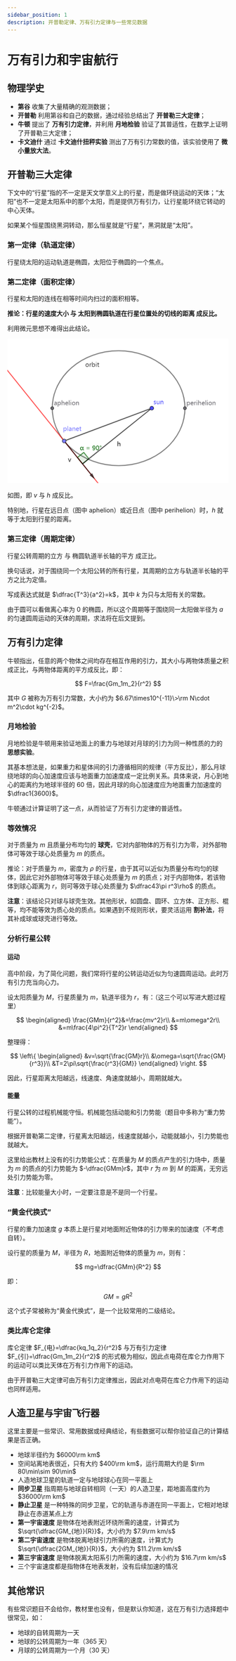 ```yaml
---
sidebar_position: 1
description: 开普勒定律、万有引力定律与一些常见数据
---
```


# 万有引力和宇宙航行

## 物理学史

- **第谷** 收集了大量精确的观测数据；
- **开普勒** 利用第谷和自己的数据，通过经验总结出了 **开普勒三大定律**；
- **牛顿** 提出了 **万有引力定律**，并利用 **月地检验** 验证了其普适性，在数学上证明了开普勒三大定律；
- **卡文迪什** 通过 **卡文迪什扭秤实验** 测出了万有引力常数的值，该实验使用了 **微小量放大法**。

## 开普勒三大定律

下文中的“行星”指的不一定是天文学意义上的行星，而是做环绕运动的天体；“太阳”也不一定是太阳系中的那个太阳，而是提供万有引力，让行星能环绕它转动的中心天体。

如果某个恒星围绕黑洞转动，那么恒星就是“行星”，黑洞就是“太阳”。

### 第一定律（轨道定律）

行星绕太阳的运动轨道是椭圆，太阳位于椭圆的一个焦点。

### 第二定律（面积定律）

行星和太阳的连线在相等时间内扫过的面积相等。

**推论：行星的速度大小 与 太阳到椭圆轨道在行星位置处的切线的距离 成反比。**

利用微元思想不难得出此结论。

![](./assets/gravitation/开普勒第二定律.png)

如图，即 $v$ 与 $h$ 成反比。

特别地，行星在远日点（图中 aphelion）或近日点（图中 perihelion）时，$h$ 就等于太阳到行星的距离。

### 第三定律（周期定律）

行星公转周期的立方 与 椭圆轨道半长轴的平方 成正比。

换句话说，对于围绕同一个太阳公转的所有行星，其周期的立方与轨道半长轴的平方之比为定值。

写成表达式就是 $\dfrac{T^3}{a^2}=k$，其中 $k$ 为只与太阳有关的常数。

由于圆可以看做离心率为 $0$ 的椭圆，所以这个周期等于围绕同一太阳做半径为 $a$ 的匀速圆周运动的天体的周期，求法将在后文提到。

## 万有引力定律

牛顿指出，任意的两个物体之间均存在相互作用的引力，其大小与两物体质量之积成正比，与两物体距离的平方成反比，即：

$$
F=\frac{Gm_1m_2}{r^2}
$$

其中 $G$ 被称为万有引力常数，大小约为 $6.67\times10^{-11}\>\rm N\cdot m^2\cdot kg^{-2}$​。

### 月地检验

月地检验是牛顿用来验证地面上的重力与地球对月球的引力为同一种性质的力的 **思想实验**。

其基本想法是，如果重力和星体间的引力遵循相同的规律（平方反比），那么月球绕地球的向心加速度应该与地面重力加速度成一定比例关系。具体来说，月心到地心的距离约为地球半径的 $60$ 倍，因此月球的向心加速度应为地面重力加速度的 $\dfrac1{3600}$。

牛顿通过计算证明了这一点，从而验证了万有引力定律的普适性。

### 等效情况

对于质量为 $m$ 且质量分布均匀的 **球壳**，它对内部物体的万有引力为零，对外部物体可等效于球心处质量为 $m$ 的质点。

推论：对于质量为 $m$，密度为 $\rho$ 的行星，由于其可以近似为质量分布均匀的球体，因此它对外部物体可等效于球心处质量为 $m$ 的质点；对于内部物体，若该物体到球心距离为 $r$，则可等效于球心处质量为 $\dfrac43\pi r^3\rho$ 的质点。

**注意**：该结论只对球与球壳生效。其他形状，如圆盘、圆环、立方体、正方形、棍等，均不能等效为质心处的质点。如果遇到不规则形状，要灵活运用 **割补法**，将其补成球或球壳进行等效。

### 分析行星公转

#### 运动

高中阶段，为了简化问题，我们常将行星的公转运动近似为匀速圆周运动。此时万有引力充当向心力。

设太阳质量为 $M$，行星质量为 $m$，轨道半径为 $r$，有：（这三个可以写进大题过程里）

$$
\begin{aligned}
\frac{GMm}{r^2}&=\frac{mv^2}r\\
&=m\omega^2r\\
&=m\frac{4\pi^2}{T^2}r
\end{aligned}
$$

整理得：

$$
\left\{
\begin{aligned}
&v=\sqrt{\frac{GM}r}\\
&\omega=\sqrt{\frac{GM}{r^3}}\\
&T=2\pi\sqrt{\frac{r^3}{GM}}
\end{aligned}
\right.
$$

因此，行星距离太阳越远，线速度、角速度就越小，周期就越大。

#### 能量

行星公转的过程机械能守恒。机械能包括动能和引力势能（题目中多称为“重力势能”）。

根据开普勒第二定律，行星离太阳越远，线速度就越小，动能就越小，引力势能也就越大。

这里给出教材上没有的引力势能公式：在质量为 $M$ 的质点产生的引力场中，质量为 $m$ 的质点的引力势能为 $-\dfrac{GMm}r$，其中 $r$ 为 $m$ 到 $M$ 的距离，无穷远处引力势能为零。

**注意**：比较能量大小时，一定要注意是不是同一个行星。

### “黄金代换式”

行星的重力加速度 $g$ 本质上是行星对地面附近物体的引力带来的加速度（不考虑自转）。

设行星的质量为 $M$，半径为 $R$，地面附近物体的质量为 $m$，则有：

$$
mg=\dfrac{GMm}{R^2}
$$

即：

$$
GM=gR^2
$$

这个式子常被称为“黄金代换式”，是一个比较常用的二级结论。

### 类比库仑定律

库仑定律 $F_{电}=\dfrac{kq_1q_2}{r^2}$ 与万有引力定律 $F_{引}=\dfrac{Gm_1m_2}{r^2}$ 的形式极为相似，因此点电荷在库仑力作用下的运动可以类比天体在万有引力作用下的运动。

由于开普勒三大定律可由万有引力定律推出，因此对点电荷在库仑力作用下的运动也同样适用。

## 人造卫星与宇宙飞行器

这里主要是一些常识、常用数据或经典结论，有些数据可以帮你验证自己的计算结果是否正确。

- 地球半径约为 $6000\rm km$
- 空间站离地表很近，只有大约 $400\rm km$，运行周期大约是 $\rm 80\min\sim 90\min$
- 人造地球卫星的轨道一定与地球球心在同一平面上
- **同步卫星** 指周期与地球自转相同（一天）的人造卫星，距地面高度约为 $36000\rm km$
- **静止卫星** 是一种特殊的同步卫星，它的轨道与赤道在同一平面上，它相对地球静止在赤道某点上方
- **第一宇宙速度** 是物体在地表附近环绕所需的速度，计算式为 $\sqrt{\dfrac{GM_{地}}{R}}$，大小约为 $7.9\rm km/s$
- **第二宇宙速度** 是物体脱离地球引力所需的速度，计算式为 $\sqrt{\dfrac{2GM_{地}}{R}}$，大小约为 $11.2\rm km/s$
- **第三宇宙速度** 是物体脱离太阳系引力所需的速度，大小约为 $16.7\rm km/s$
- 三个宇宙速度都是指物体在地表发射，没有后续加速的情况

## 其他常识

有些常识题目不会给你，教材里也没有，但是默认你知道，这在万有引力选择题中很常见，如：

- 地球的自转周期为一天
- 地球的公转周期为一年（365 天）
- 月球的公转周期为一个月（30 天）
